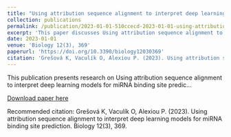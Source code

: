 ```yaml
---
title: "Using attribution sequence alignment to interpret deep learning models for miRNA binding site prediction"
collection: publications
permalink: /publication/2023-01-01-510ccecd-2023-01-01-using-attribution-sequence-al
excerpt: 'This paper discusses Using attribution sequence alignment to interpret deep learning models for miRNA binding site predic...'
date: 2023-01-01
venue: 'Biology 12(3), 369'
paperurl: 'https://doi.org/10.3390/biology12030369'
citation: 'Grešová K, Vaculík O, Alexiou P. (2023). Using attribution sequence alignment to interpret deep learning models for miRNA binding site prediction. Biology 12(3), 369.'
---
```


This publication presents research on Using attribution sequence alignment to interpret deep learning models for miRNA binding site predic...

[Download paper here](https://doi.org/10.3390/biology12030369)

Recommended citation: Grešová K, Vaculík O, Alexiou P. (2023). Using attribution sequence alignment to interpret deep learning models for miRNA binding site prediction. Biology 12(3), 369.

